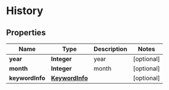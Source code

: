 

# History


## Properties

| Name | Type | Description | Notes |
|------------ | ------------- | ------------- | -------------|
|**year** | **Integer** | year |  [optional] |
|**month** | **Integer** | month |  [optional] |
|**keywordInfo** | [**KeywordInfo**](KeywordInfo.md) |  |  [optional] |



